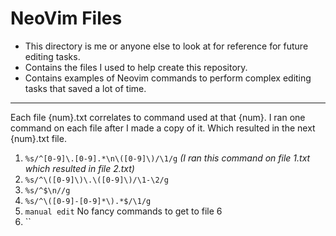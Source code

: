 <!-- markdownlint-disable-file MD013 -->
<!-- markdownlint-disable-file MD014 -->

# NeoVim Files

- This directory is me or anyone else to look at for reference for future editing tasks.
- Contains the files I used to help create this repository.
- Contains examples of Neovim commands to perform complex editing tasks that saved a lot of time.

---

Each file {num}.txt correlates to command used at that {num}. I ran one command on each file after I made a copy of it. Which resulted in the next {num}.txt file.

1. `%s/^[0-9]\.[0-9].*\n\([0-9]\)/\1/g` *(I ran this command on file 1.txt which resulted in file 2.txt)*
2. `%s/^\([0-9]\)\.\([0-9]\)/\1-\2/g`
3. `%s/^$\n//g`
4. `%s/^\([0-9]-[0-9]*\).*$/\1/g`
5. `manual edit` No fancy commands to get to file 6
6. ``
